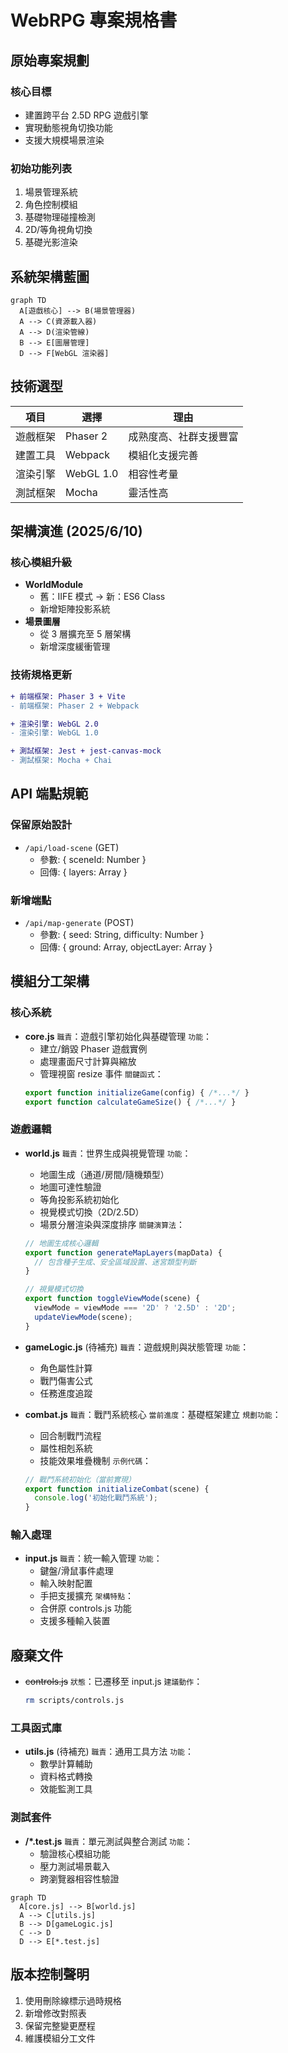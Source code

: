 # WebRPG 專案規格書

## 原始專案規劃
### 核心目標
- 建置跨平台 2.5D RPG 遊戲引擎
- 實現動態視角切換功能
- 支援大規模場景渲染

### 初始功能列表
1. 場景管理系統
2. 角色控制模組
3. 基礎物理碰撞檢測
4. 2D/等角視角切換
5. 基礎光影渲染

## 系統架構藍圖
```mermaid
graph TD
  A[遊戲核心] --> B(場景管理器)
  A --> C(資源載入器)
  A --> D(渲染管線)
  B --> E[圖層管理]
  D --> F[WebGL 渲染器]
```

## 技術選型
| 項目 | 選擇 | 理由 |
|------|------|------|
| 遊戲框架 | Phaser 2 | 成熟度高、社群支援豐富 |
| 建置工具 | Webpack | 模組化支援完善 |
| 渲染引擎 | WebGL 1.0 | 相容性考量 |
| 測試框架 | Mocha | 靈活性高 |

## 架構演進 (2025/6/10)
### 核心模組升級
- **WorldModule**
  - 舊：IIFE 模式 → 新：ES6 Class
  - 新增矩陣投影系統
- **場景圖層**
  - 從 3 層擴充至 5 層架構
  - 新增深度緩衝管理

### 技術規格更新
```diff
+ 前端框架: Phaser 3 + Vite
- 前端框架: Phaser 2 + Webpack

+ 渲染引擎: WebGL 2.0
- 渲染引擎: WebGL 1.0

+ 測試框架: Jest + jest-canvas-mock
- 測試框架: Mocha + Chai
```

## API 端點規範
### 保留原始設計
- `/api/load-scene` (GET)
  - 參數: { sceneId: Number }
  - 回傳: { layers: Array }

### 新增端點
- `/api/map-generate` (POST)
  - 參數: { seed: String, difficulty: Number }
  - 回傳: { ground: Array, objectLayer: Array }

## 模組分工架構
### 核心系統
- **core.js**
  `職責`：遊戲引擎初始化與基礎管理
  `功能`：
  - 建立/銷毀 Phaser 遊戲實例
  - 處理畫面尺寸計算與縮放
  - 管理視窗 resize 事件
  `關鍵函式`：
  ```javascript
  export function initializeGame(config) { /*...*/ }
  export function calculateGameSize() { /*...*/ }
  ```

### 遊戲邏輯
- **world.js**
  `職責`：世界生成與視覺管理
  `功能`：
  - 地圖生成（通道/房間/隨機類型）
  - 地圖可達性驗證
  - 等角投影系統初始化
  - 視覺模式切換（2D/2.5D）
  - 場景分層渲染與深度排序
  `關鍵演算法`：
  ```javascript
  // 地圖生成核心邏輯
  export function generateMapLayers(mapData) {
    // 包含種子生成、安全區域設置、迷宮類型判斷
  }
  
  // 視覺模式切換
  export function toggleViewMode(scene) {
    viewMode = viewMode === '2D' ? '2.5D' : '2D';
    updateViewMode(scene);
  }
  ```

- **gameLogic.js** (待補充)
  `職責`：遊戲規則與狀態管理
  `功能`：
  - 角色屬性計算
  - 戰鬥傷害公式
  - 任務進度追蹤

- **combat.js**
  `職責`：戰鬥系統核心
  `當前進度`：基礎框架建立
  `規劃功能`：
  - 回合制戰鬥流程
  - 屬性相剋系統
  - 技能效果堆疊機制
  `示例代碼`：
  ```javascript
  // 戰鬥系統初始化（當前實現）
  export function initializeCombat(scene) {
    console.log('初始化戰鬥系統');
  }
  ```

### 輸入處理
- **input.js**
  `職責`：統一輸入管理
  `功能`：
  - 鍵盤/滑鼠事件處理
  - 輸入映射配置
  - 手把支援擴充
  `架構特點`：
  - 合併原 controls.js 功能
  - 支援多種輸入裝置

## 廢棄文件
- ~~controls.js~~
  `狀態`：已遷移至 input.js
  `建議動作`：
  ```bash
  rm scripts/controls.js
  ```

### 工具函式庫
- **utils.js** (待補充)
  `職責`：通用工具方法
  `功能`：
  - 數學計算輔助
  - 資料格式轉換
  - 效能監測工具

### 測試套件
- **/*.test.js**
  `職責`：單元測試與整合測試
  `功能`：
  - 驗證核心模組功能
  - 壓力測試場景載入
  - 跨瀏覽器相容性驗證

```mermaid
graph TD
  A[core.js] --> B[world.js]
  A --> C[utils.js]
  B --> D[gameLogic.js]
  C --> D
  D --> E[*.test.js]
```

## 版本控制聲明
1. 使用刪除線標示過時規格
2. 新增修改對照表
3. 保留完整變更歷程
4. 維護模組分工文件